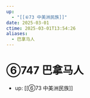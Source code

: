 ```yaml
---
up:
  - "[[⑥73 中美洲民族]]"
date: 2025-03-01
ctime: 2025-03-01T13:54:26
aliases:
  - 巴拿马人
---
```


# ⑥747 巴拿马人

- up: [[⑥73 中美洲民族]]

